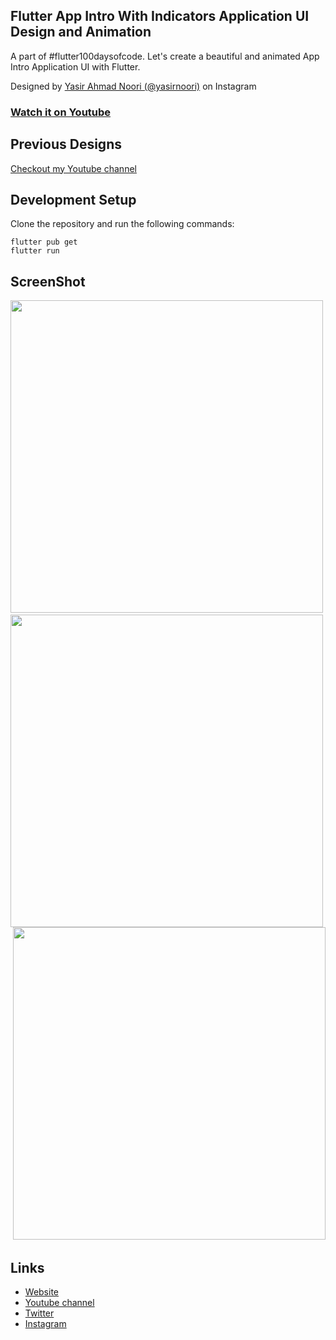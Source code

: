 ## Flutter App Intro With Indicators Application UI Design and Animation

A part of #flutter100daysofcode. Let's create a beautiful and animated App Intro Application UI with Flutter.

Designed by [Yasir Ahmad Noori (@yasirnoori)](https://bit.ly/2Lswf9j) on Instagram

### [Watch it on Youtube](https://youtu.be/d_hQoKomfdE)


## Previous Designs
[Checkout my Youtube channel](https://youtube.com/afgprogrammer)


## Development Setup
Clone the repository and run the following commands:
```
flutter pub get
flutter run
```

## ScreenShot

<img src="assets/screenshots/one.png" height="500em"/>&nbsp;<img src="assets/screenshots/two.png" height="500em" />
&nbsp;<img src="assets/screenshots/three.png" height="500em" />

## Links

* [Website](https://afgprogrammer.com)
* [Youtube channel](https://youtube.com/afgprogrammer)
* [Twitter](https://twitter.com/afgprogrammer)
* [Instagram](https://instagram.com/afgprogrammer)
